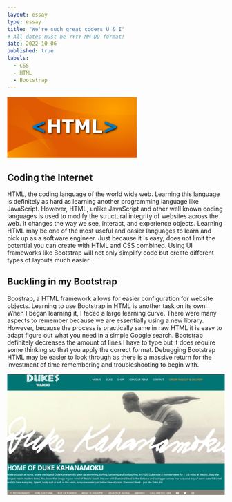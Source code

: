 ```yaml
---
layout: essay
type: essay
title: "We're such great coders U & I"
# All dates must be YYYY-MM-DD format!
date: 2022-10-06
published: true
labels:
  - CSS
  - HTML
  - Bootstrap
---
```


<img width="300px" class="rounded float-start pe-4" src="../img/html.png">

## Coding the Internet

HTML, the coding language of the world wide web. Learning this language is definitely as hard as learning another programming language like JavaScript. However, HTML, unlike JavaScript and other well known coding languages is used to modify the structural integrity of websites across the web. It changes the way we see, interact, and experience objects. Learning HTML may be one of the most useful and easier languages to learn and pick up as a software engineer. Just because it is easy, does not limit the potential you can create with HTML and CSS combined. Using UI frameworks like Bootstrap will not only simplify code but create different types of layouts much easier.

## Buckling in my Bootstrap

Boostrap, a HTML framework allows for easier configuration for website objects. Learning to use Bootstrap in HTML is another task on its own. When I began learning it, I faced a large learning curve. There were many aspects to remember because we are essentially using a new library. However, because the process is practically same in raw HTML it is easy to adapt figure out what you need in a simple Google search. Bootstrap definitely decreases the amount of lines I have to type but it does require some thinking so that you apply the correct format. Debugging Bootstrap HTML may be easier to look through as there is a massive return for the investment of time remembering and troubleshooting to begin with.

<img width="750px" class="rounded float-start pe-4" src="../img/duke.png">

##
